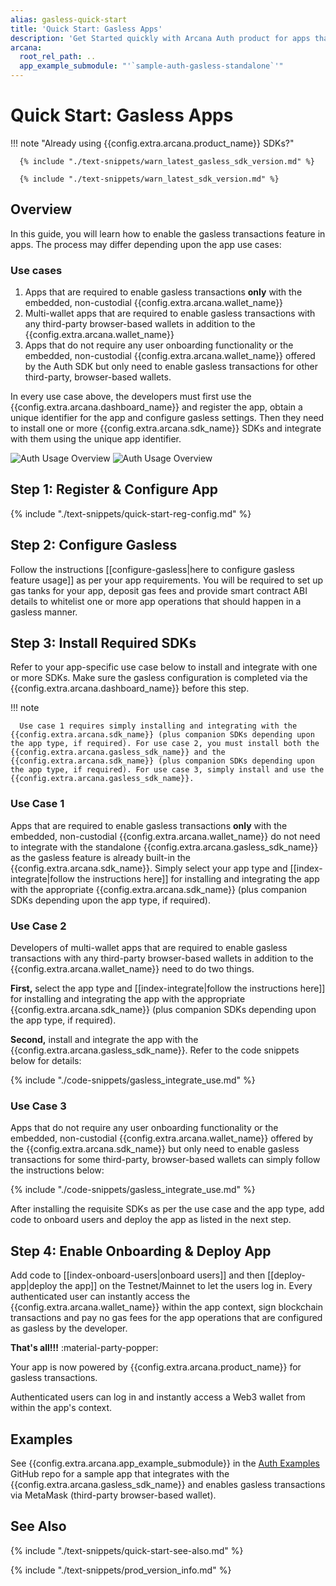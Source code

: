 ```yaml
---
alias: gasless-quick-start
title: 'Quick Start: Gasless Apps'
description: 'Get Started quickly with Arcana Auth product for apps that require gasless feature by using these step-by-step instructions. Use the Arcana Developer Dashboard to register the app, get a client ID, configure gasless operations and then use the client ID to integrate the app with the Arcana Auth SDK.'
arcana:
  root_rel_path: ..
  app_example_submodule: "'`sample-auth-gasless-standalone`'"
---
```


# Quick Start: Gasless Apps

!!! note "Already using {{config.extra.arcana.product_name}} SDKs?"
  
      {% include "./text-snippets/warn_latest_gasless_sdk_version.md" %}
  
      {% include "./text-snippets/warn_latest_sdk_version.md" %}

## Overview

In this guide, you will learn how to enable the gasless transactions feature in apps. The process may differ depending upon the app use cases:

### Use cases

1. Apps that are required to enable gasless transactions **only** with the embedded, non-custodial {{config.extra.arcana.wallet_name}}
2. Multi-wallet apps that are required to enable gasless transactions with any third-party browser-based wallets in addition to the {{config.extra.arcana.wallet_name}}
3. Apps that do not require any user onboarding functionality or the embedded, non-custodial {{config.extra.arcana.wallet_name}} offered by the Auth SDK but only need to enable gasless transactions for other third-party, browser-based wallets.

In every use case above, the developers must first use the  {{config.extra.arcana.dashboard_name}} and register the app, obtain a unique identifier for the app and configure gasless settings. Then they need to install one or more {{config.extra.arcana.sdk_name}} SDKs and integrate with them using the unique app identifier.

<img class="an-screenshots" src="/img/an_auth_usage_overview_light.png#only-light" alt="Auth Usage Overview"/>
<img class="an-screenshots" src="/img/an_auth_usage_overview_dark.png#only-dark" alt="Auth Usage Overview"/>

## Step 1: Register & Configure App

{% include "./text-snippets/quick-start-reg-config.md" %}

## Step 2: Configure Gasless

Follow the instructions [[configure-gasless|here to configure gasless feature usage]] as per your app requirements. You will be required to set up gas tanks for your app, deposit gas fees and provide smart contract ABI details to whitelist one or more app operations that should happen in a gasless manner.

## Step 3: Install Required SDKs

Refer to your app-specific use case below to install and integrate with one or more SDKs. Make sure the gasless configuration is completed via the {{config.extra.arcana.dashboard_name}} before this step. 

!!! note

      Use case 1 requires simply installing and integrating with the {{config.extra.arcana.sdk_name}} (plus companion SDKs depending upon the app type, if required). For use case 2, you must install both the {{config.extra.arcana.gasless_sdk_name}} and the {{config.extra.arcana.sdk_name}} (plus companion SDKs depending upon the app type, if required). For use case 3, simply install and use the {{config.extra.arcana.gasless_sdk_name}}.

### Use Case 1

Apps that are required to enable gasless transactions **only** with the embedded, non-custodial {{config.extra.arcana.wallet_name}} do not need to integrate with the standalone {{config.extra.arcana.gasless_sdk_name}} as the gasless feature is already built-in the {{config.extra.arcana.sdk_name}}. Simply select your app type and [[index-integrate|follow the instructions here]] for installing and integrating the app with the appropriate {{config.extra.arcana.sdk_name}} (plus companion SDKs depending upon the app type, if required).

### Use Case 2

Developers of multi-wallet apps that are required to enable gasless transactions with any third-party browser-based wallets in addition to the {{config.extra.arcana.wallet_name}} need to do two things. 

**First,** select the app type and [[index-integrate|follow the instructions here]] for installing and integrating the app with the appropriate {{config.extra.arcana.sdk_name}} (plus companion SDKs depending upon the app type, if required). 

**Second,** install and integrate the app with the {{config.extra.arcana.gasless_sdk_name}}. Refer to the code snippets below for details:

{% include "./code-snippets/gasless_integrate_use.md" %}

### Use Case 3

Apps that do not require any user onboarding functionality or the embedded, non-custodial {{config.extra.arcana.wallet_name}} offered by the {{config.extra.arcana.sdk_name}} but only need to enable gasless transactions for some third-party, browser-based wallets can simply follow the instructions below:

{% include "./code-snippets/gasless_integrate_use.md" %}

After installing the requisite SDKs as per the use case and the app type, add code to onboard users and deploy the app as listed in the next step.

## Step 4: Enable Onboarding & Deploy App

Add code to [[index-onboard-users|onboard users]] and then [[deploy-app|deploy the app]] on the Testnet/Mainnet to let the users log in.  Every authenticated user can instantly access the {{config.extra.arcana.wallet_name}} within the app context, sign blockchain transactions and pay no gas fees for the app operations that are configured as gasless by the developer.

**That's all!!!** :material-party-popper:

Your app is now powered by {{config.extra.arcana.product_name}} for gasless transactions.

Authenticated users can log in and instantly access a Web3 wallet from within the app's context.

## Examples

See {{config.extra.arcana.app_example_submodule}} in the [Auth Examples](https://github.com/arcana-network/auth-examples) GitHub repo for a sample app that integrates with the {{config.extra.arcana.gasless_sdk_name}} and enables gasless transactions via MetaMask (third-party browser-based wallet).  

## See Also

{% include "./text-snippets/quick-start-see-also.md" %}

{% include "./text-snippets/prod_version_info.md" %}
